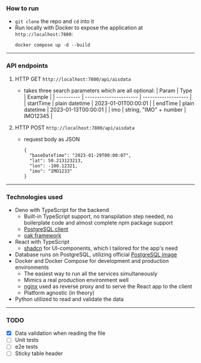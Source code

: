 ### How to run
- `git clone` the repo and `cd` into it
- Run locally with Docker to expose the application at `http://localhost:7800`:
    ```
    docker compose up -d --build
    ```
---
### API endpoints
1. HTTP  GET `http://localhost:7800/api/aisdata`
    - takes three search parameters which are all optional:
      | Param      | Type                   | Example             |
      | ---------- | ---------------------- | ------------------- |
      | startTime  | plain datetime         | 2023-01-01T00:00:01 |
      | endTime    | plain datetime         | 2023-01-13T00:00:01 |
      | imo        | string, "IMO" + number | IMO12345            |

2. HTTP POST `http://localhost:7800/api/aisdata`
    - request body as JSON
      ```
      {
        "baseDateTime": "2023-01-29T00:00:07",
        "lat": 50.213123213,
        "lon": -100.12321,
        "imo": "IMO1233"
      }
      ```
---

### Technologies used
- Deno with TypeScript for the backend
  - Built-in TypeScript support, no transpilation step needed, no boilerplate code and almost complete npm package support
  - [PostgreSQL client](https://deno.land/x/postgresjs)
  - [oak framework](https://deno.land/x/oak)
- React with TypeScript
  - [shadcn](https://ui.shadcn.com/) for UI-components, which I tailored for the app's need
- Database runs on PostgreSQL, utilizing official [PostgreSQL image](https://hub.docker.com/_/postgres)
- Docker and Docker Compose for development and production environments
  - The easiest way to run all the services simultaneously
  - Mimics a real production environment well
  - [nginx](https://hub.docker.com/_/nginx) used as reverse proxy and to serve the React app to the client
  - Platform agnostic (in theory)
- Python utilized to read and validate the data
---

### TODO
- [x] Data validation when reading the file
- [ ] Unit tests
- [ ] e2e tests
- [ ] Sticky table header